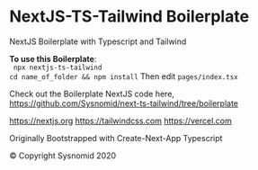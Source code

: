 # NextJS-TS-Tailwind Boilerplate

NextJS Boilerplate with Typescript and Tailwind

**To use this Boilerplate**:
    <br />
    ``` npx nextjs-ts-tailwind```
    <br />
    ``` cd name_of_folder && npm install ```
    Then edit ``` pages/index.tsx ```

Check out the Boilerplate NextJS code here,
https://github.com/Sysnomid/next-ts-tailwind/tree/boilerplate


https://nextjs.org
https://tailwindcss.com
https://vercel.com

Originally Bootstrapped with Create-Next-App Typescript

&copy; Copyright Sysnomid 2020

